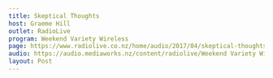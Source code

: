 ```yaml
---
title: Skeptical Thoughts
host: Graeme Hill
outlet: RadioLive
program: Weekend Variety Wireless
page: https://www.radiolive.co.nz/home/audio/2017/04/skeptical-thoughts-with-mark-honeychurch-02-04-2017.html
audio: https://audio.mediaworks.nz/content/radiolive/Weekend Variety Wireless/April 2017/02_04_17_Skeptical.mp3
layout: Post
---
```


<page-radio />
